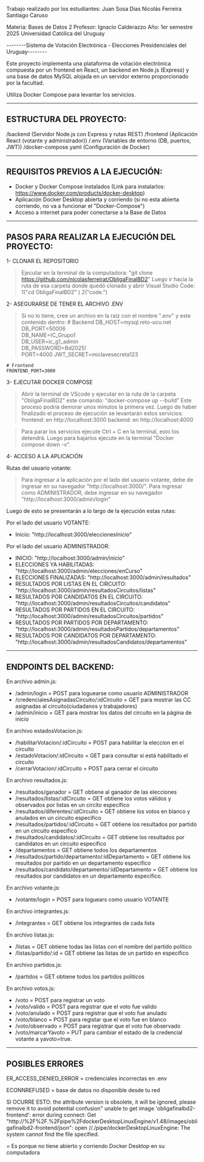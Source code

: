 Trabajo realizado por los estudiantes:
Juan Sosa Dias
Nicolás Ferreira
Santiago Caruso

Materia: Bases de Datos 2
Profesor: Ignacio Calderazzo
Año: 1er semestre 2025
Universidad Católica del Uruguay








--------Sistema de Votación Electrónica - Elecciones Presidenciales del Uruguay--------


Este proyecto implementa una plataforma de votación electrónica compuesta por un frontend en React, un backend en Node.js (Express) y una base de datos MySQL alojada en un servidor externo proporcionado por la facultad.

Utiliza Docker Compose para levantar los servicios.


------------------------
ESTRUCTURA DEL PROYECTO:
------------------------

/backend   (Servidor Node.js con Express y rutas REST)
/frontend  (Aplicación React (votante y administrador))
/.env      (Variables de entorno (DB, puertos, JWT))
/docker-compose.yaml (Configuración de Docker)


----------------------------------
REQUISITOS PREVIOS A LA EJECUCIÓN:
----------------------------------

- Docker y Docker Compose instalados (Link para instalarlos: https://www.docker.com/products/docker-desktop)
- Aplicación Docker Desktop abierta y corriendo (si no esta abierta corriendo, no va a funcionar el "Docker-Compose")
- Acceso a internet para poder conectarse a la Base de Datos


----------------------------------------------
PASOS PARA REALIZAR LA EJECUCIÓN DEL PROYECTO:
----------------------------------------------

1- CLONAR EL REPOSITORIO

> Ejecutar en la terminal de la computadora: "git clone https://github.com/nicolasferreirat/ObligaFinalBD2"
> Luego ir hacia la ruta de esa carpeta donde quedó clonado y abrir Visual Studio Code: 1("cd ObligaFinalBD2" ) 2("code.")


2- ASEGURARSE DE TENER EL ARCHIVO .ENV

> Si no lo tiene, cree un archivo en la raiz con el nombre ".env" y este contenido dentro:
    # Backend
    DB_HOST=mysql.reto-ucu.net   
    DB_PORT=50006               
    DB_NAME=IC_Grupo1      
    DB_USER=ic_g1_admin         
    DB_PASSWORD=Bd2025!    
    PORT=4000
    JWT_SECRET=miclavesecreta123

    # Frontend
    FRONTEND_PORT=3000


3- EJECUTAR DOCKER COMPOSE

>Abrir la terminal de VScode y ejecutar en la ruta de la carpeta "ObligaFinalBD2" este comando: "docker-compose up --build"
>Este proceso podría demorar unos minutos la primera vez.
>Luego de haber finalizado el proceso de ejecución se levantarán estos servicios:
>frontend: en http://localhost:3000
>backend: en http://localhost:4000

>Para parar los servicios ejecute Ctrl + C en la terminal, esto los detendrá.
>Luego para bajarlos ejecute en la terminal "Docker compose down -v".


4- ACCESO A LA APLICACIÓN

Rutas del usuario votante:
> Para ingresar a la aplicación por el lado del usuario votante, debe de ingresar en su navegador "http://localhost:3000/".
> Para ingresar como ADMINISTRADOR, debe ingresar en su navegador "http://localhost:3000/admin/login"

Luego de esto se presentarán a lo largo de la ejecución estas rutas:

Por el lado del usuario VOTANTE:
- Inicio: "http://localhost:3000/eleccionesInicio"

Por el lado del usuario ADMINISTRADOR:
- INICIO:                                     "http://localhost:3000/admin/inicio"
- ELECCIONES YA HABILITADAS:                  "http://localhost:3000/admin/elecciones/enCurso"
- ELECCIONES FINALIZADAS:                     "http://localhost:3000/admin/resultados"
- RESULTADOS POR LISTAS EN EL CIRCUITO:       "http://localhost:3000/admin/resultadosCircuitos/listas"
- RESULTADOS POR CANDIDATOS EN EL CIRCUITO:   "http://localhost:3000/admin/resultadosCircuitos/candidatos"
- RESULTADOS POR PARTIDOS EN EL CIRCUITO:     "http://localhost:3000/admin/resultadosCircuitos/partidos"
- RESULTADOS POR PARTIDOS POR DEPARTAMENTO:   "http://localhost:3000/admin/resultadosPartidos/departamentos"
- RESULTADOS POR CANDIDATOS POR DEPARTAMENTO: "http://localhost:3000/admin/resultadosCandidatos/departamentos"


----------------------
ENDPOINTS DEL BACKEND:
----------------------
En archivo admin.js:
- /admin/login  = POST para loguearse como usuario ADMINISTRADOR
- /credencialesAsignadasCircuito/:idCircuito = GET para mostrar las CC asignadas al circuito(ciudadanos y trabajadores)
- /admin/inicio = GET para mostrar los datos del circuito en la página de inicio

En archivo estadosVotacion.js:
- /habilitarVotacion/:idCircuito = POST para habilitar la eleccion en el circuito 
- /estadoVotacion/:idCircuito = GET para consultar si está habilitado el circuito
- /cerrarVotacion/:idCircuito = POST para cerrar el circuito

En archivo resultados.js:
- /resultados/ganador = GET obtiene al ganador de las elecciones
- /resultados/listas/:idCircuito = GET obtiene los votos válidos y observados por listas en un circito específico
- /resultados/diferentes/:idCircuito = GET obtiene los votos en blanco y anulados en un circuito especifico
- /resultados/partidos/:idCircuito = GET obtiene los resultados por partido en un circuito específico
- /resultados/candidatos/:idCircuito = GET obtiene los resultados por candidatos en un circuito especifico
- /departamentos = GET obtiene todos los departamentos 
- /resultados/partido/departamento/:idDepartamento = GET obtiene los resultados por partido en un departamento especifico
- /resultados/candidato/departamento/:idDepartamento = GET obtiene los resultados por candidatos en un departamento especifico.

En archivo votante.js:
- /votante/login = POST para loguears como usuario VOTANTE

En archivo integrantes.js:
- /integrantes = GET obtiene los integrantes de cada lista

En archivo listas.js:
- /listas = GET obtiene todas las listas con el nombre del partido politico
- /listas/partido/:id = GET obtiene las listas de un partido en especifico

En archivo partidos.js:
- /partidos = GET obtiene todos los partidos politicos

En archivo votos.js:
- /voto = POST para registrar un voto
- /voto/valido = POST para registrar que el voto fue valido
- /voto/anulado = POST para registrar que el voto fue anulado
- /voto/blanco = POST para registar que el voto fue en blanco
- /voto/observado = POST para registrar que el voto fue observado
- /voto/marcarYavoto = PUT para cambiar el estado de la credencial votante a yavoto=true.


-----------------
POSIBLES ERRORES
-----------------
ER_ACCESS_DENIED_ERROR = credenciales incorrectas en .env

ECONNREFUSED = base de datos no disponible desde tu red

SI OCURRE ESTO:
the attribute version is obsolete, it will be ignored, please remove it to avoid potential confusion"
unable to get image 'obligafinalbd2-frontend': error during connect: Get "http://%2F%2F.%2Fpipe%2FdockerDesktopLinuxEngine/v1.48/images/obligafinalbd2-frontend/json": open //./pipe/dockerDesktopLinuxEngine: The system cannot find the file specified.

= Es porque no tiene abierto y corriendo Docker Desktop en su computadora
